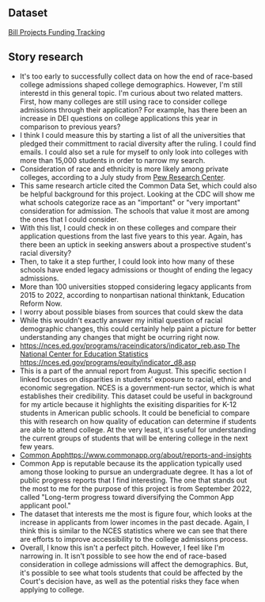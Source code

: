 ## Dataset
[Bill Projects Funding Tracking 
](https://docs.google.com/spreadsheets/d/1eC8RMnag1o92JPmAkTBS-hxNVKGZwf0epu9X-X3qaZA/edit?usp=sharing
)

## Story research
* It's too early to successfully collect data on how the end of race-based college admissions shaped college demographics. However, I'm still interestd in this general topic. I'm curious about two related matters. First, how many colleges are still using race to consider college admissions through their application? For example, has there been an increase in DEI questions on college applications this year in comparison to previous years?
* I think I could measure this by starting a list of all the universities that pledged their committment to racial diversity after the ruling. I could find emails. I could also set a rule for myself to only look into colleges with more than 15,000 students in order to narrow my search.
* Consideration of race and ethnicity is more likely among private colleges, according to a July study from [Pew Research Center](https://www.pewresearch.org/short-reads/2023/07/14/private-selective-colleges-are-most-likely-to-use-race-ethnicity-as-a-factor-in-admissions-decisions/#:~:text=All%20but%2010%20of%20the,it%20as%20an%20important%20factor.).
* This same research article cited the Common Data Set, which could also be helpful background for this project. Looking at the CDC will show me what schools categorize race as an "important" or "very important" consideration for admission. The schools that value it most are among the ones that I could consider. 
* With this list, I could check in on these colleges and compare their application questions from the last five years to this year. Again, has there been an uptick in seeking answers about a prospective student's racial diversity?
* Then, to take it a step further, I could look into how many of these schools have ended legacy admissions or thought of ending the legacy admissions.
* More than 100 universities stopped considering legacy applicants from 2015 to 2022, according to nonpartisan national thinktank, Education Reform Now.
* I worry about possible biases from sources that could skew the data
* While this wouldn't exactly answer my initial question of racial demographic changes, this could certainly help paint a picture for better understanding any changes that might be ocurring right now.
* [https://nces.ed.gov/programs/raceindicators/indicator_reb.asp 
The National Center for Education Statistics ](https://nces.ed.gov/programs/equity/indicator_d8.asp)https://nces.ed.gov/programs/equity/indicator_d8.asp
* This is a part of the annual report from August. This specific section I linked focuses on disparities in students’ exposure to racial, ethnic and economic segregation. NCES is a government-run sector, which is what establishes their credibility. This dataset could be useful in background for my article because it highlights the exisiting disparities for K-12 students in American public schools. It could be beneficial to compare this with research on how quality of education can determine if students are able to attend college. At the very least, it's useful for understanding the current groups of students that will be entering college in the next few years.
* [Common App](https://www.commonapp.org/about/reports-and-insights)https://www.commonapp.org/about/reports-and-insights
* Common App is reputable because its the application typically used among those looking to pursue an undergraduate degree. It has a lot of public progress reports that I find interesting. The one that stands out the most to me for the purpose of this project is from September 2022, called "Long-term progress toward diversifying the Common App applicant pool."
* The dataset that interests me the most is figure four, which looks at the increase in applicants from lower incomes in the past decade. Again, I think this is similar to the NCES statistics where we can see that there are efforts to improve accessibility to the college admissions process.
* Overall, I know this isn't a perfect pitch. However, I feel like I'm narrowing in. It isn't possible to see how the end of race-based consideration in college admissions will affect the demographics. But, it's possible to see what tools students that could be affected by the Court's decision have, as well as the potential risks they face when applying to college.

